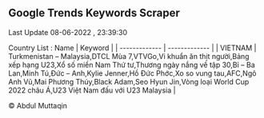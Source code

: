 

## Google Trends Keywords Scraper 
 
Last Update 08-06-2022 , 23:39:30

Country List :
 Name  | Keyword |
| ------------- | ------------- |
| VIETNAM | Turkmenistan – Malaysia,DTCL Mùa 7,VTVGo,Vi khuẩn ăn thịt người,Bảng xếp hạng U23,Xổ số miền Nam Thứ tư,Thương ngày nắng về tập 30,Bỉ – Ba Lan,Minh Tú,Đức – Anh,Kylie Jenner,Hồ Đức Phớc,Xo so vung tau,AFC,Ngô Anh Vũ,Mai Phương Thúy,Black Adam,Seo Hyun Jin,Vòng loại World Cup 2022 châu Á,U23 Việt Nam đấu với U23 Malaysia |



© Abdul Muttaqin 

